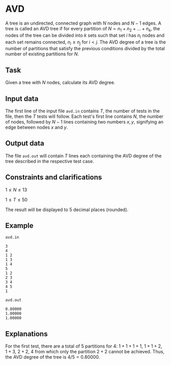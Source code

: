 # AVD

A tree is an undirected, connected graph with $N$ nodes and $N-1$ edges. A tree is called an AVD tree if for every partition of $N = n_1 + n_2 + \dots + n_k$, the nodes of the tree can be divided into $k$ sets such that set $i$ has $n_i$ nodes and each set remains connected, $n_i \leq n_j$ for $i < j$. The AVD degree of a tree is the number of partitions that satisfy the previous conditions divided by the total number of existing partitions for $N$.

## Task

Given a tree with $N$ nodes, calculate its AVD degree.

## Input data

The first line of the input file `avd.in` contains $T$, the number of tests in the file, then the $T$ tests will follow. Each test's first line contains $N$, the number of nodes, followed by $N-1$ lines containing two numbers $x, y$, signifying an edge between nodes $x$ and $y$.

## Output data

The file `avd.out` will contain $T$ lines each containing the AVD degree of the tree described in the respective test case.

## Constraints and clarifications

$1 \leq N \leq 13$

$1 \leq T \leq 50$

The result will be displayed to 5 decimal places (rounded).

## Example

`avd.in`
```
3
4
1 2
1 3
1 4
5
1 2
2 3
3 4
4 5
1
```

`avd.out`
```
0.80000
1.00000
1.00000
```

## Explanations

For the first test, there are a total of 5 partitions for 4: $1+1+1+1$, $1+1+2$, $1+3$, $2+2$, $4$ from which only the partition $2+2$ cannot be achieved. Thus, the AVD degree of the tree is $4/5=0.80000$.